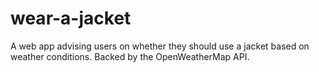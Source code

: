 # wear-a-jacket
A web app advising users on whether they should use a jacket based on weather conditions.
Backed by the OpenWeatherMap API.
